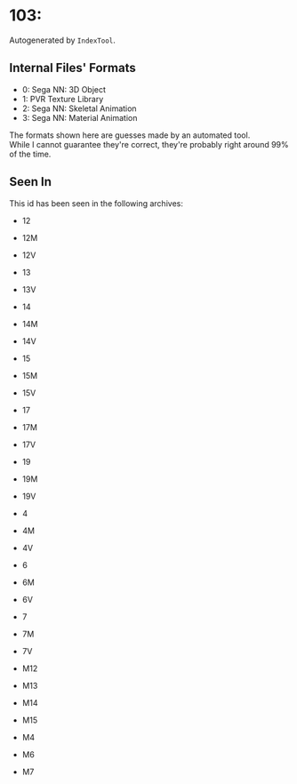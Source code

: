# 103: 

Autogenerated by `IndexTool`.  



## Internal Files' Formats
- 0: Sega NN: 3D Object
- 1: PVR Texture Library
- 2: Sega NN: Skeletal Animation
- 3: Sega NN: Material Animation

The formats shown here are guesses made by an automated tool.  
While I cannot guarantee they're correct, they're probably right around 99% of the time.

## Seen In

This id has been seen in the following archives:  

- 12  

- 12M  

- 12V  

- 13  

- 13V  

- 14  

- 14M  

- 14V  

- 15  

- 15M  

- 15V  

- 17  

- 17M  

- 17V  

- 19  

- 19M  

- 19V  

- 4  

- 4M  

- 4V  

- 6  

- 6M  

- 6V  

- 7  

- 7M  

- 7V  

- M12  

- M13  

- M14  

- M15  

- M4  

- M6  

- M7  
